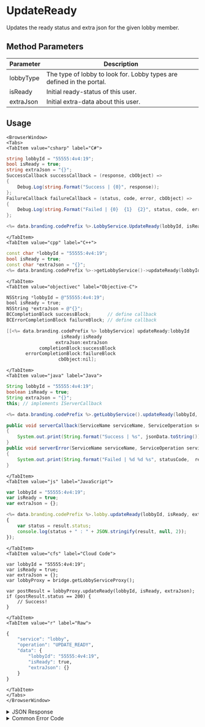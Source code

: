 # UpdateReady

Updates the ready status and extra json for the given lobby member.



<PartialServop service_name="lobby" operation_name="UPDATE_READY" />

## Method Parameters
Parameter | Description
--------- | -----------
lobbyType | The type of lobby to look for. Lobby types are defined in the portal.
isReady | Initial ready-status of this user.
extraJson | Initial extra-data about this user.

## Usage

```mdx-code-block
<BrowserWindow>
<Tabs>
<TabItem value="csharp" label="C#">
```

```csharp
string lobbyId = "55555:4v4:19";
bool isReady = true;
string extraJson = "{}";
SuccessCallback successCallback = (response, cbObject) =>
{
    Debug.Log(string.Format("Success | {0}", response));
};
FailureCallback failureCallback = (status, code, error, cbObject) =>
{
    Debug.Log(string.Format("Failed | {0}  {1}  {2}", status, code, error));
};

<%= data.branding.codePrefix %>.LobbyService.UpdateReady(lobbyId, isReady, extraJson, successCallback, failureCallback);
```

```mdx-code-block
</TabItem>
<TabItem value="cpp" label="C++">
```

```cpp
const char *lobbyId = "55555:4v4:19";
bool isReady = true;
const char *extraJson = "{}";
<%= data.branding.codePrefix %>->getLobbyService()->updateReady(lobbyId, isReady, extraJson, this);
```

```mdx-code-block
</TabItem>
<TabItem value="objectivec" label="Objective-C">
```

```objectivec
NSString *lobbyId = @"55555:4v4:19";
bool isReady = true;
NSString *extraJson = @"{}";
BCCompletionBlock successBlock;      // define callback
BCErrorCompletionBlock failureBlock; // define callback

[[<%= data.branding.codePrefix %> lobbyService] updateReady:lobbyId
                    isReady:isReady
                  extraJson:extraJson
            completionBlock:successBlock
       errorCompletionBlock:failureBlock
                   cbObject:nil];
```

```mdx-code-block
</TabItem>
<TabItem value="java" label="Java">
```

```java
String lobbyId = "55555:4v4:19";
boolean isReady = true;
String extraJson = "{}";
this; // implements IServerCallback

<%= data.branding.codePrefix %>.getLobbyService().updateReady(lobbyId, isReady, extraJson, this);

public void serverCallback(ServiceName serviceName, ServiceOperation serviceOperation, JSONObject jsonData)
{
    System.out.print(String.format("Success | %s", jsonData.toString()));
}
public void serverError(ServiceName serviceName, ServiceOperation serviceOperation, int statusCode, int reasonCode, String jsonError)
{
    System.out.print(String.format("Failed | %d %d %s", statusCode,  reasonCode, jsonError.toString()));
}
```

```mdx-code-block
</TabItem>
<TabItem value="js" label="JavaScript">
```

```javascript
var lobbyId = "55555:4v4:19";
var isReady = true;
var extraJson = {};

<%= data.branding.codePrefix %>.lobby.updateReady(lobbyId, isReady, extraJson, result =>
{
	var status = result.status;
	console.log(status + " : " + JSON.stringify(result, null, 2));
});
```

```mdx-code-block
</TabItem>
<TabItem value="cfs" label="Cloud Code">
```

```cfscript
var lobbyId = "55555:4v4:19";
var isReady = true;
var extraJson = {};
var lobbyProxy = bridge.getLobbyServiceProxy();

var postResult = lobbyProxy.updateReady(lobbyId, isReady, extraJson);
if (postResult.status == 200) {
    // Success!
}
```

```mdx-code-block
</TabItem>
<TabItem value="r" label="Raw">
```

```r
{
	"service": "lobby",
	"operation": "UPDATE_READY",
	"data": {
		"lobbyId": "55555:4v4:19",
		"isReady": true,
		"extraJson": {}
	}
}
```

```mdx-code-block
</TabItem>
</Tabs>
</BrowserWindow>
```

<details>
<summary>JSON Response</summary>

```json
{
    "status": 200,
    "data": {}
}
```
</details>

<details>
<summary>Common Error Code</summary>

### Status Codes
Code | Name | Description
---- | ---- | -----------
40601 | RTT_NOT_ENABLED | RTT must be enabled for this feature

</details>


